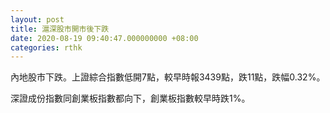 ```yaml
---
layout: post
title: 滬深股市開市後下跌
date: 2020-08-19 09:40:47.000000000 +08:00
categories: rthk
---
```


內地股市下跌。上證綜合指數低開7點，較早時報3439點，跌11點，跌幅0.32%。

深證成份指數同創業板指數都向下，創業板指數較早時跌1%。
